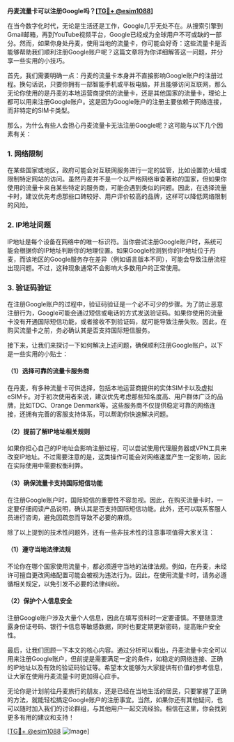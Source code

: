 **丹麦流量卡可以注册Google吗？[[TG💪+ @esim1088](https://t.me/s/esim1088)]**

在当今数字化时代，无论是生活还是工作，Google几乎无处不在。从搜索引擎到Gmail邮箱，再到YouTube视频平台，Google已经成为全球用户不可或缺的一部分。然而，如果你身处丹麦，使用当地的流量卡，你可能会好奇：这些流量卡是否能够帮助我们顺利注册Google账户呢？这篇文章将为你详细解答这一问题，并分享一些实用的小技巧。

首先，我们需要明确一点：丹麦的流量卡本身并不直接影响Google账户的注册过程。换句话说，只要你拥有一部智能手机或平板电脑，并且能够访问互联网，那么无论你使用的是丹麦的本地运营商提供的流量卡，还是其他国家的流量卡，理论上都可以用来注册Google账户。这是因为Google账户的注册主要依赖于网络连接，而非特定的SIM卡类型。

那么，为什么有些人会担心丹麦流量卡无法注册Google呢？这可能与以下几个因素有关：

### 1. **网络限制**
   在某些国家或地区，政府可能会对互联网服务进行一定的监管，比如设置防火墙或限制特定网站的访问。虽然丹麦并不是一个以严格网络审查著称的国家，但如果你使用的流量卡来自某些特定的服务商，可能会遇到类似的问题。因此，在选择流量卡时，建议优先考虑那些口碑较好、用户评价较高的品牌，这样可以降低网络限制的风险。

### 2. **IP地址问题**
   IP地址是每个设备在网络中的唯一标识符。当你尝试注册Google账户时，系统可能会根据你的IP地址判断你的地理位置。如果Google检测到你的IP地址位于丹麦，而该地区的Google服务存在差异（例如语言版本不同），可能会导致注册流程出现问题。不过，这种现象通常不会影响大多数用户的正常使用。

### 3. **验证码验证**
   在注册Google账户的过程中，验证码验证是一个必不可少的步骤。为了防止恶意注册行为，Google可能会通过短信或电话的方式发送验证码。如果你使用的流量卡没有开通国际短信功能，或者接收不到验证码，就可能导致注册失败。因此，在购买流量卡之前，务必确认其是否支持国际短信服务。

接下来，让我们来探讨一下如何解决上述问题，确保顺利注册Google账户。以下是一些实用的小贴士：

#### （1）选择可靠的流量卡服务商
   在丹麦，有多种流量卡可供选择，包括本地运营商提供的实体SIM卡以及虚拟eSIM卡。对于初次使用者来说，建议优先考虑那些知名度高、用户群体广泛的品牌，比如TDC、Orange Denmark等。这些服务商不仅提供稳定可靠的网络连接，还拥有完善的客服支持体系，可以帮助你快速解决问题。

#### （2）提前了解IP地址相关规则
   如果你担心自己的IP地址会影响注册过程，可以尝试使用代理服务器或VPN工具来改变IP地址。不过需要注意的是，这类操作可能会对网络速度产生一定影响，因此在实际使用中需要权衡利弊。

#### （3）确保流量卡支持国际短信功能
   在注册Google账户时，国际短信的重要性不容忽视。因此，在购买流量卡时，一定要仔细阅读产品说明，确认其是否支持国际短信功能。此外，还可以联系客服人员进行咨询，避免因疏忽而导致不必要的麻烦。

除了以上提到的技术性问题外，还有一些非技术性的注意事项值得大家关注：

#### （1）遵守当地法律法规
   不论你在哪个国家使用流量卡，都必须遵守当地的法律法规。例如，在丹麦，未经许可擅自更改网络配置可能会被视为违法行为。因此，在使用流量卡时，请务必遵循相关规定，以免引发不必要的法律纠纷。

#### （2）保护个人信息安全
   注册Google账户涉及大量个人信息，因此在填写资料时一定要谨慎。不要随意泄露身份证号码、银行卡信息等敏感数据，同时也要定期更新密码，提高账户安全性。

最后，让我们回顾一下本文的核心内容。通过分析可以看出，丹麦流量卡完全可以用来注册Google账户，但前提是需要满足一定的条件，如稳定的网络连接、正确的IP地址以及有效的验证码验证等。希望本文能够为大家提供有价值的参考信息，让大家在使用丹麦流量卡时更加得心应手。

无论你是计划前往丹麦旅行的朋友，还是已经在当地生活的居民，只要掌握了正确的方法，就能轻松搞定Google账户的注册事宜。当然，如果你还有其他疑问，也可以随时加入我们的讨论群组，与其他用户一起交流经验。相信在这里，你会找到更多有用的建议和支持！

[[TG💪+ @esim1088](https://t.me/s/esim1088) ![Image](https://i.postimg.cc/4NQfJmqS/Snipaste-2025-05-13-00-14-12.png)]